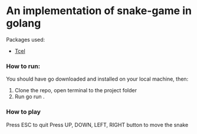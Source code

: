 # An implementation of snake-game in golang

Packages used:
* [Tcel](https://github.com/gdamore/tcell)

### How to run:
You should have go downloaded and installed on your local machine, then:
1. Clone the repo, open terminal to the project folder
2. Run go run .

### How to play
Press ESC to quit
Press UP, DOWN, LEFT, RIGHT button to move the snake